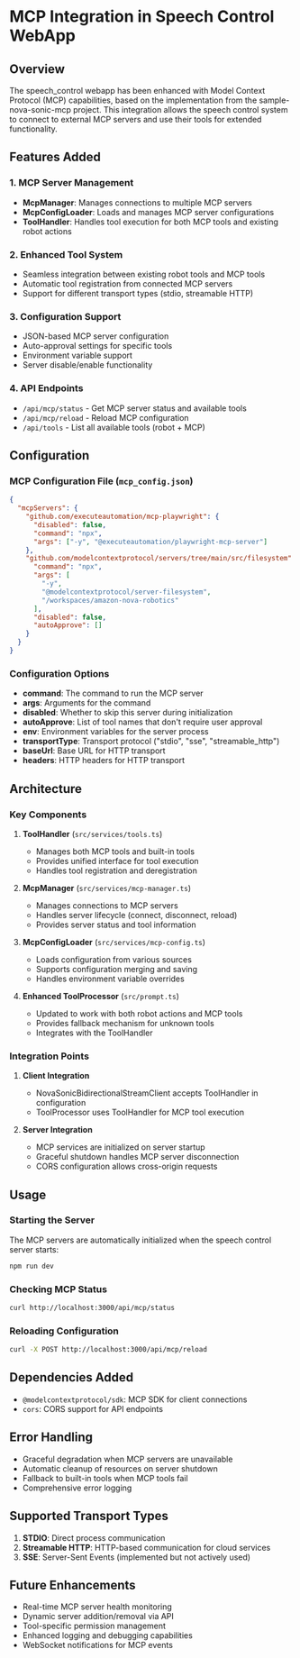 # MCP Integration in Speech Control WebApp

## Overview

The speech_control webapp has been enhanced with Model Context Protocol (MCP) capabilities, based on the implementation from the sample-nova-sonic-mcp project. This integration allows the speech control system to connect to external MCP servers and use their tools for extended functionality.

## Features Added

### 1. MCP Server Management

- **McpManager**: Manages connections to multiple MCP servers
- **McpConfigLoader**: Loads and manages MCP server configurations
- **ToolHandler**: Handles tool execution for both MCP tools and existing robot actions

### 2. Enhanced Tool System

- Seamless integration between existing robot tools and MCP tools
- Automatic tool registration from connected MCP servers
- Support for different transport types (stdio, streamable HTTP)

### 3. Configuration Support

- JSON-based MCP server configuration
- Auto-approval settings for specific tools
- Environment variable support
- Server disable/enable functionality

### 4. API Endpoints

- `/api/mcp/status` - Get MCP server status and available tools
- `/api/mcp/reload` - Reload MCP configuration
- `/api/tools` - List all available tools (robot + MCP)

## Configuration

### MCP Configuration File (`mcp_config.json`)

```json
{
  "mcpServers": {
    "github.com/executeautomation/mcp-playwright": {
      "disabled": false,
      "command": "npx",
      "args": ["-y", "@executeautomation/playwright-mcp-server"]
    },
    "github.com/modelcontextprotocol/servers/tree/main/src/filesystem": {
      "command": "npx",
      "args": [
        "-y",
        "@modelcontextprotocol/server-filesystem",
        "/workspaces/amazon-nova-robotics"
      ],
      "disabled": false,
      "autoApprove": []
    }
  }
}
```

### Configuration Options

- **command**: The command to run the MCP server
- **args**: Arguments for the command
- **disabled**: Whether to skip this server during initialization
- **autoApprove**: List of tool names that don't require user approval
- **env**: Environment variables for the server process
- **transportType**: Transport protocol ("stdio", "sse", "streamable_http")
- **baseUrl**: Base URL for HTTP transport
- **headers**: HTTP headers for HTTP transport

## Architecture

### Key Components

1. **ToolHandler** (`src/services/tools.ts`)

   - Manages both MCP tools and built-in tools
   - Provides unified interface for tool execution
   - Handles tool registration and deregistration

2. **McpManager** (`src/services/mcp-manager.ts`)

   - Manages connections to MCP servers
   - Handles server lifecycle (connect, disconnect, reload)
   - Provides server status and tool information

3. **McpConfigLoader** (`src/services/mcp-config.ts`)

   - Loads configuration from various sources
   - Supports configuration merging and saving
   - Handles environment variable overrides

4. **Enhanced ToolProcessor** (`src/prompt.ts`)
   - Updated to work with both robot actions and MCP tools
   - Provides fallback mechanism for unknown tools
   - Integrates with the ToolHandler

### Integration Points

1. **Client Integration**

   - NovaSonicBidirectionalStreamClient accepts ToolHandler in configuration
   - ToolProcessor uses ToolHandler for MCP tool execution

2. **Server Integration**
   - MCP services are initialized on server startup
   - Graceful shutdown handles MCP server disconnection
   - CORS configuration allows cross-origin requests

## Usage

### Starting the Server

The MCP servers are automatically initialized when the speech control server starts:

```bash
npm run dev
```

### Checking MCP Status

```bash
curl http://localhost:3000/api/mcp/status
```

### Reloading Configuration

```bash
curl -X POST http://localhost:3000/api/mcp/reload
```

## Dependencies Added

- `@modelcontextprotocol/sdk`: MCP SDK for client connections
- `cors`: CORS support for API endpoints

## Error Handling

- Graceful degradation when MCP servers are unavailable
- Automatic cleanup of resources on server shutdown
- Fallback to built-in tools when MCP tools fail
- Comprehensive error logging

## Supported Transport Types

1. **STDIO**: Direct process communication
2. **Streamable HTTP**: HTTP-based communication for cloud services
3. **SSE**: Server-Sent Events (implemented but not actively used)

## Future Enhancements

- Real-time MCP server health monitoring
- Dynamic server addition/removal via API
- Tool-specific permission management
- Enhanced logging and debugging capabilities
- WebSocket notifications for MCP events
